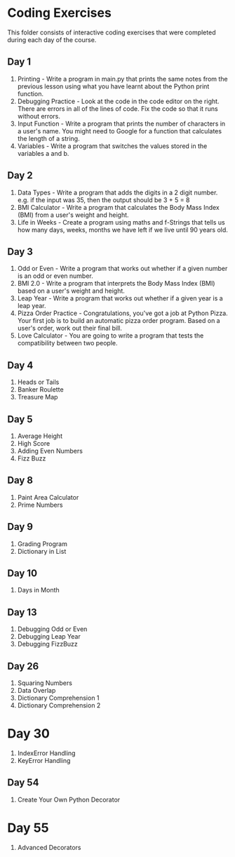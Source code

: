 # Coding Exercises
This folder consists of interactive coding exercises that were completed during each day of the course.

## Day 1
1. Printing - Write a program in main.py that prints the same notes from the previous lesson using what you have learnt about the Python print function.
2. Debugging Practice - Look at the code in the code editor on the right. There are errors in all of the lines of code. Fix the code so that it runs without errors.
3. Input Function - Write a program that prints the number of characters in a user's name. You might need to Google for a function that calculates the length of a string.
4. Variables - Write a program that switches the values stored in the variables a and b.

## Day 2
1. Data Types - Write a program that adds the digits in a 2 digit number. e.g. if the input was 35, then the output should be 3 + 5 = 8
2. BMI Calculator - Write a program that calculates the Body Mass Index (BMI) from a user's weight and height.
3. Life in Weeks - Create a program using maths and f-Strings that tells us how many days, weeks, months we have left if we live until 90 years old.

## Day 3
1. Odd or Even - Write a program that works out whether if a given number is an odd or even number.
2. BMI 2.0 - Write a program that interprets the Body Mass Index (BMI) based on a user's weight and height.
3. Leap Year - Write a program that works out whether if a given year is a leap year.
4. Pizza Order Practice - Congratulations, you've got a job at Python Pizza. Your first job is to build an automatic pizza order program. Based on a user's order, work out their final bill.
5. Love Calculator - You are going to write a program that tests the compatibility between two people.

## Day 4
1. Heads or Tails
2. Banker Roulette
3. Treasure Map

## Day 5
1. Average Height
2. High Score
3. Adding Even Numbers
4. Fizz Buzz

## Day 8
1. Paint Area Calculator
2. Prime Numbers

## Day 9
1. Grading Program
2. Dictionary in List

## Day 10
1. Days in Month

## Day 13
1. Debugging Odd or Even
2. Debugging Leap Year
3. Debugging FizzBuzz

## Day 26
1. Squaring Numbers
2. Data Overlap
3. Dictionary Comprehension 1
4. Dictionary Comprehension 2

# Day 30
1. IndexError Handling
2. KeyError Handling

## Day 54
1. Create Your Own Python Decorator

# Day 55
1. Advanced Decorators
